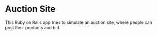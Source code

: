 # Auction Site

This Ruby on Rails app tries to simulate an auction site, where people can post their products and bid. 
